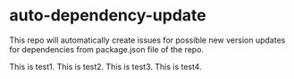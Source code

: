 # auto-dependency-update
This repo will automatically create issues for possible new version updates for dependencies from package.json file of the repo.

This is test1.
This is test2.
This is test3.
This is test4.
